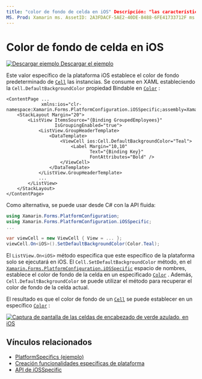 ```yaml
---
title: "color de fondo de celda en iOS" Descripción: "las características específicas de la plataforma permiten consumir funcionalidad que solo está disponible en una plataforma específica, sin necesidad de implementar representadores o efectos personalizados. En este artículo se explica cómo usar la plataforma específica de iOS que establece el color de fondo predeterminado de las celdas en iOS.
MS. Prod: Xamarin ms. AssetID: 2A3FDACF-5AE2-40DE-8488-6FE41733712F ms. Technology: Xamarin-Forms Author: davidbritch ms. Author: dabritch ms. Date: 10/24/2018 no-LOC: [ Xamarin.Forms , Xamarin.Essentials ]
---
```


# <a name="cell-background-color-on-ios"></a>Color de fondo de celda en iOS

[![Descargar ejemplo](~/media/shared/download.png) Descargar el ejemplo](https://docs.microsoft.com/samples/xamarin/xamarin-forms-samples/userinterface-platformspecifics)

Este valor específico de la plataforma iOS establece el color de fondo predeterminado de [`Cell`](xref:Xamarin.Forms.Cell) las instancias. Se consume en XAML estableciendo la `Cell.DefaultBackgroundColor` propiedad Bindable en [`Color`](xref:Xamarin.Forms.Color) :

```xaml
<ContentPage ...
             xmlns:ios="clr-namespace:Xamarin.Forms.PlatformConfiguration.iOSSpecific;assembly=Xamarin.Forms.Core">
    <StackLayout Margin="20">
        <ListView ItemsSource="{Binding GroupedEmployees}"
                  IsGroupingEnabled="true">
            <ListView.GroupHeaderTemplate>
                <DataTemplate>
                    <ViewCell ios:Cell.DefaultBackgroundColor="Teal">
                        <Label Margin="10,10"
                               Text="{Binding Key}"
                               FontAttributes="Bold" />
                    </ViewCell>
                </DataTemplate>
            </ListView.GroupHeaderTemplate>
            ...
        </ListView>
    </StackLayout>
</ContentPage>
```

Como alternativa, se puede usar desde C# con la API fluida:

```csharp
using Xamarin.Forms.PlatformConfiguration;
using Xamarin.Forms.PlatformConfiguration.iOSSpecific;
...

var viewCell = new ViewCell { View = ... };
viewCell.On<iOS>().SetDefaultBackgroundColor(Color.Teal);
```

El `ListView.On<iOS>` método especifica que este específico de la plataforma solo se ejecutará en iOS. El `Cell.SetDefaultBackgroundColor` método, en el [`Xamarin.Forms.PlatformConfiguration.iOSSpecific`](xref:Xamarin.Forms.PlatformConfiguration.iOSSpecific) espacio de nombres, establece el color de fondo de la celda en un especificado [`Color`](xref:Xamarin.Forms.Color) . Además, `Cell.DefaultBackgroundColor` se puede utilizar el método para recuperar el color de fondo de la celda actual.

El resultado es que el color de fondo de un [`Cell`](xref:Xamarin.Forms.Cell) se puede establecer en un específico [`Color`](xref:Xamarin.Forms.Color) :

[![Captura de pantalla de las celdas de encabezado de verde azulado, en iOS](cell-background-color-images/group-header-cell-color.png "ListView con celdas de encabezado de verde azulado")](cell-background-color-images/group-header-cell-color-large.png#lightbox "ListView con celdas de encabezado de verde azulado")

## <a name="related-links"></a>Vínculos relacionados

- [PlatformSpecifics (ejemplo)](https://docs.microsoft.com/samples/xamarin/xamarin-forms-samples/userinterface-platformspecifics)
- [Creación funcionalidades específicas de plataforma](~/xamarin-forms/platform/platform-specifics/index.md#creating-platform-specifics)
- [API de iOSSpecific](xref:Xamarin.Forms.PlatformConfiguration.iOSSpecific)
